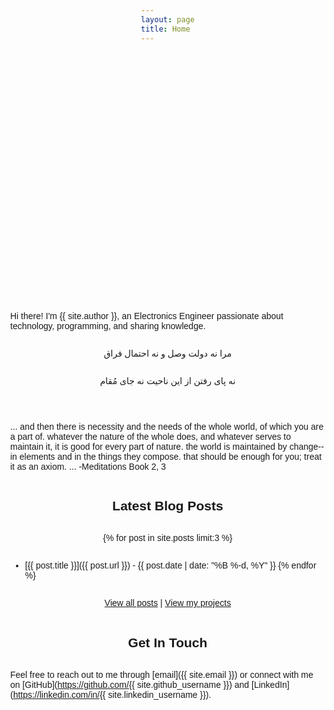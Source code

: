 ```yaml
---
layout: page
title: Home
---
```




  <div id="container"></div>


Hi there! I'm {{ site.author }}, an Electronics Engineer passionate about technology, programming, and sharing knowledge.

مرا نه دولت وصل و نه احتمال فراق

نه پای رفتن از این ناحیت نه جای مُقام

___
... and then there is necessity and the needs of the whole world, of which you are a part of. whatever the nature of the whole does, and whatever serves to maintain it, it is good for every part of nature. the world is maintained by change--in elements and in the things they compose. that should be enough for you; treat it as an axiom. ... -Meditations Book 2, 3
## Latest Blog Posts

{% for post in site.posts limit:3 %}
- [{{ post.title }}]({{ post.url }}) - {{ post.date | date: "%B %-d, %Y" }}
{% endfor %}

[View all posts](/archive) | [View my projects](/projects)

## Get In Touch

Feel free to reach out to me through [email]({{ site.email }}) or connect with me on [GitHub](https://github.com/{{ site.github_username }}) and [LinkedIn](https://linkedin.com/in/{{ site.linkedin_username }}).

<style>
  .welcome-section {
    margin-bottom: 2rem;
  }
  
  .featured-posts {
    background: #f8f9fa;
    padding: 1.5rem;
    border-radius: 8px;
    margin: 2rem 0;
  }
  
  .featured-posts h2 {
    margin-top: 0;
    color: #2c3e50;
  }
  
  .cta-buttons {
    display: flex;
    gap: 1rem;
    margin: 2rem 0;
  }
  
  .cta-button {
    display: inline-block;
    padding: 0.8rem 1.5rem;
    background-color: #2a7ae2;
    color: white !important;
    text-decoration: none;
    border-radius: 4px;
    transition: background-color 0.2s;
  }
  
  .cta-button:hover {
    background-color: #1a5cb0;
  }
  
  @media (max-width: 600px) {
    .cta-buttons {
      flex-direction: column;
      gap: 0.5rem;
    }
    
    .cta-button {
      text-align: center;
    }
  }

    body {
      margin: 0;
      background: #fdfdfd;
      font-family: sans-serif;
      display: flex;
      flex-direction: column;
      align-items: center;
    }

    nav {
      margin: 20px;
    }

    nav a {
      margin: 0 10px;
      text-decoration: none;
      color: #333;
      font-weight: bold;
    }

    #container {
      width: 400px;
      height: 400px;
      position: relative;
      overflow: hidden; /* keeps it from going over other elements */
      margin: 0 auto;
    }

    canvas {
      display: block;
    }
</style>

<script src="https://cdn.jsdelivr.net/npm/three@0.156.1/build/three.min.js"></script>
  <script>
    const container = document.getElementById("container");

    // scene
    const scene = new THREE.Scene();

    // camera
    const camera = new THREE.PerspectiveCamera(45, container.clientWidth / container.clientHeight, 0.1, 1000);
    camera.position.z = 5;

    // renderer
    const renderer = new THREE.WebGLRenderer({ antialias: true });
    renderer.setSize(container.clientWidth, container.clientHeight);
    container.appendChild(renderer.domElement);

    // function to create a cube wireframe at scale
    function createCube(scale) {
      const geometry = new THREE.BoxGeometry(scale, scale, scale);
      const edges = new THREE.EdgesGeometry(geometry);
      const material = new THREE.LineBasicMaterial({ color: 0x3333ff });
      return new THREE.LineSegments(edges, material);
    }

    // tesseract = inner cube + outer cube + connecting edges
    const innerCube = createCube(1);
    const outerCube = createCube(2);

    scene.add(innerCube);
    scene.add(outerCube);

    // connect edges between inner and outer cubes
    const points = [];
    const innerVertices = innerCube.geometry.attributes.position.array;
    const outerVertices = outerCube.geometry.attributes.position.array;

    for (let i = 0; i < innerVertices.length; i += 3) {
      points.push(
        new THREE.Vector3(innerVertices[i], innerVertices[i+1], innerVertices[i+2]),
        new THREE.Vector3(outerVertices[i], outerVertices[i+1], outerVertices[i+2])
      );
    }

    const connectionGeometry = new THREE.BufferGeometry().setFromPoints(points);
    const connectionMaterial = new THREE.LineBasicMaterial({ color: 0x666666 });
    const connections = new THREE.LineSegments(connectionGeometry, connectionMaterial);
    scene.add(connections);

    // animate
    function animate() {
      requestAnimationFrame(animate);
      innerCube.rotation.x += 0.01;
      innerCube.rotation.y += 0.01;
      outerCube.rotation.x += 0.01;
      outerCube.rotation.y += 0.01;
      connections.rotation.x += 0.01;
      connections.rotation.y += 0.01;
      renderer.render(scene, camera);
    }
    animate();
  </script>